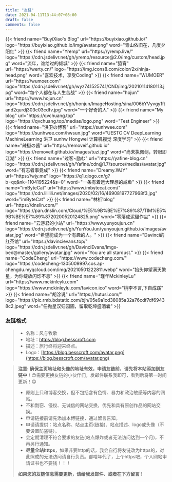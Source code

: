 ```yaml
---
title: "友链"
date: 2021-04-11T13:44:07+08:00
draft: false
comments: false
---
```


<div class="flink" id="article-container">
<div class="friend-list-div" >
{{< friend name="BuyiXiao's Blog" url="https://buyixiao.github.io/" logo="https://buyixiao.github.io/img/avatar.png" word="青山依旧在，几度夕阳红" >}}
{{< friend name="Yremp" url="https://yremp.live/" logo="https://cdn.jsdelivr.net/gh/yremp/resource@2.0/img/custom/head.jpg" word="流年，谁给过的倾城" >}}
{{< friend name="猿宵" url="https://werty.cn/" logo="https://img.icons8.com/color/2x/ninja-head.png" word="喜欢技术，享受Coding" >}}
{{< friend name="WUMOER" url="https://wumoer.com" logo="https://cdn.jsdelivr.net/gh/wyz741525741/CND/img/20210114180113.jpg" word="每个人都在与人生苦战" >}}
{{< friend name="hojun" url="https://www.hojun.cn" logo="https://cdn.jsdelivr.net/gh/honjun/ImageHosting/sina/006bYVyvgy1ftand2qurdj303c03cdfv.jpg" word="一个好奇的人" >}}
{{< friend name="My blog" url="https://qvchuang.top" logo="https://qvchuang.top/medias/logo.png" word="Test Engineer" >}}
{{< friend name="洪卫の博客" url="https://sunhwee.com" logo="https://sunhwee.com/hwsun.jpg" word="UESTC CV DeepLearning MachineLearning 洪卫 sunhw Hongwei 计算机视觉 深度学习" >}}
{{< friend name="辣椒の酱" url="https://removeif.github.io" logo="https://removeif.github.io/images/tuzi.jpg" word="尚未执佩剑，转眼即江湖" >}}
{{< friend name="过客~励む" url="https://yafine-blog.cn" logo="https://cdn.jsdelivr.net/gh/Yafine/cdn@1.7/source/medias/avatar.jpg" word="有志者事竟成" >}}
{{< friend name="Dreamy.WJY" url="https://wjy.me" logo="https://q1.qlogo.cn/g?b=qq&nk=1104195224&s=0" word="一条有着远大理想的咸鱼" >}}
{{< friend name="imByteCat" url="https://www.imbytecat.com/" logo="https://cdn.lililili.net/images/2020/02/16/46908197727968f3.jpg" word="imByteCat" >}}
{{< friend name="林祈'blog" url="https://dnslin.com/" logo="https://pan.dnslin.com/Cloud/%E5%9B%BE%E7%89%87/TIM%E5%9B%BE%E7%89%8720200520124825.png" word="零落成泥碾作尘" >}}
{{< friend name="云游君的小站" url="https://www.yunyoujun.cn" logo="https://cdn.jsdelivr.net/gh/YunYouJun/yunyoujun.github.io/images/avatar.jpg" word="希望能成为一个有趣的人。" >}}
{{< friend name="Davinci的红茶馆" url="https://davincievans.top/" logo="https://cdn.jsdelivr.net/gh/DavinciEvans/Imgs-bed@master/gallery/avatar.jpg" word="You are all stardust." >}}
{{< friend name="CodeCheng" url="https://www.codecheng.com/" logo="https://codecheng-1305009997.cos.ap-chengdu.myqcloud.com/img/20210501222811.webp" word="抬头仰望满天繁星，为你绽放闪烁不息" >}}
{{< friend name="瑾年MckinleyLu" url="https://www.mckinleylu.com" logo="https://www.mckinleylu.com/favicon.ico" word="桃李不言,下自成蹊" >}}
{{< friend name="胡涂说" url="https://hutusi.com/" logo="https://pic.rmb.bdstatic.com/bjh/05e9a1cd38085a32a76cdf7df69438c2.jpeg" word="任抛星汉归园圃，留取乾坤盛酒囊" >}}
</div>
</div>

<h3>友链格式</h3>

> - 名称：风与牧歌
> - 地址：https://blog.besscroft.com
> - 描述：旅行终将迎来终点。
> - Logo：[https://blog.besscroft.com/avatar.png](https://blog.besscroft.com/avatar.png)

> **注意: 确保主页地址和头像的地址有效，申请友链前，请先将本站添加到友链中**！😊需要更换友链的小伙伴们，发邮件联系我即可，看到后将第一时间更新！😋
>
> - 原则上只和博客交换，但不包括含有色情、暴力和政治敏感等内容的网站。
> - 不和剽窃、侵权、无诚信的网站交换，优先和具有原创作品的网站交换。
> - 申请链接前请先添加本博链接，通过留言告知。
> - 申请请提供：站点名称、站点主页(链接)、站点描述、logo或头像（不要设置防盗链）。
> - 会定期清理不符合要求的友链(站点爆炸或者无法访问达到一个月)，不再另行通知。
> - **尽量全站https**，如果非要http的话，我会自行将友链改为https的，对此照成的无法访问请自行负责。都啥年代了，上个https吧，个人网站申请证书也不要钱！！！
>
> **如果您的友链信息需要更新，请给我发邮件、或者在下方留言！**